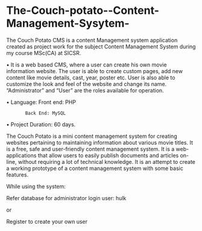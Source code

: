 The-Couch-potato--Content-Management-Sysytem-
=============================================
The Couch Potato CMS is a content Management system application created as project work for the subject Content Management System during my course MSc(CA) at SICSR.



•  It is a web based CMS, where a user can create his own movie information website. The user is able to create custom pages, add new content like movie details, cast, year, poster etc. User is also able to customize the look and feel of the website and change its name. “Administrator” and “User” are the roles available for operation.

•  Language:  Front end: PHP
           
           Back End: MySQL

•	Project Duration:  60 days. 

The Couch Potato is a mini content management system for creating
websites pertaining to maintaining information about various movie titles.
It is a free, safe and user-friendly content management system. It is a web-
applications that allow users to easily publish documents and articles on-
line, without requiring a lot of technical knowledge. It is an attempt to create a working prototype of a content management system with some basic features.


While using the system:

Refer database for administrator login user: hulk

or 

Register to create your own user